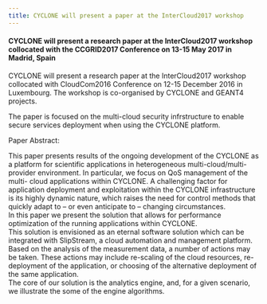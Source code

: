 ```yaml
---
title: CYCLONE will present a paper at the InterCloud2017 workshop
---
```

#### CYCLONE will present a research paper at the InterCloud2017 workshop collocated with the CCGRID2017 Conference on 13-15 May 2017 in Madrid, Spain

CYCLONE will present a research paper at the InterCloud2017 workshop collocated with CloudCom2016 Conference on 12-15 December 2016 in Luxembourg. The workshop is co-organised by CYCLONE and GEANT4 projects.
<!-- more -->
The paper is focused on the multi-cloud security infrstructure to enable secure services deployment when using the CYCLONE platform.

Paper Abstract:

This  paper presents  results  of the ongoing  development of the CYCLONE as  a platform for scientific applications in heterogeneous 
multi-cloud/multi-provider environment. In particular, we focus  on QoS management  of the multi- cloud applications  within CYCLONE. 
A challenging factor for application deployment and exploitation within the CYCLONE infrastructure  is its highly dynamic nature, which 
raises the need for control  methods that quickly adapt to – or even anticipate to –  changing  circumstances.  
In  this paper we present  the solution that allows for performance optimization of the running applications  within CYCLONE.  
This solution  is  envisioned  as an eternal  software solution which can be integrated with SlipStream, a cloud automation and management platform. Based on the analysis of the measurement  data, a number of actions may be taken. These actions may include 
re-scaling of the cloud resources,  re-deployment  of the application, or choosing of the alternative deployment of the same application.  
The core of our solution  is  the analytics  engine,  and, for a given  scenario,  we illustrate the some of the engine algorithms.
